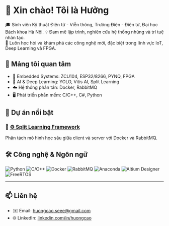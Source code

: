 # 👋 Xin chào! Tôi là Hưởng

🎓 Sinh viên Kỹ thuật Điện tử - Viễn thông, Trường Điện - Điện tử, Đại học Bách khoa Hà Nội.
💡 Đam mê lập trình, nghiên cứu hệ thống nhúng và trí tuệ nhân tạo.  
🚀 Luôn học hỏi và khám phá các công nghệ mới, đặc biệt trong lĩnh vực IoT, Deep Learning và FPGA.

## 🧠 Mảng tôi quan tâm
- 🔧 Embedded Systems: ZCU104, ESP32/8266, PYNQ, FPGA
- 🧠 AI & Deep Learning: YOLO, Vitis AI, Split Learning
- ☁️ Hệ thống phân tán: Docker, RabbitMQ
- 🖥️ Phát triển phần mềm: C/C++, C#, Python

## 🚀 Dự án nổi bật

### 🔹 [⚙️ Split Learning Framework](https://github.com/HuongCaoHUST/split_learning)
Phân tách mô hình học sâu giữa client và server với Docker và RabbitMQ.

## 🛠️ Công nghệ & Ngôn ngữ

![Python](https://img.shields.io/badge/-Python-3776AB?style=flat&logo=python&logoColor=white)
![C/C++](https://img.shields.io/badge/-C/C++-00599C?style=flat&logo=cplusplus&logoColor=white)
![Docker](https://img.shields.io/badge/-Docker-2496ED?style=flat&logo=docker&logoColor=white)
![RabbitMQ](https://img.shields.io/badge/-RabbitMQ-FF6600?style=flat&logo=rabbitmq&logoColor=white)
![Anaconda](https://img.shields.io/badge/-Anaconda-44A833?style=flat&logo=anaconda&logoColor=white)
![Altium Designer](https://img.shields.io/badge/-Altium-A5915F?style=flat&logo=altiumdesigner&logoColor=white)
![FreeRTOS](https://img.shields.io/badge/-FreeRTOS-00A859?style=flat&logo=freertos&logoColor=white)

---

## 📫 Liên hệ
- ✉️ Email: huongcao.seee@gmail.com
- 🌐 LinkedIn: [linkedin.com/in/huongcao](https://www.linkedin.com/in/huong-cao-seee/) 

